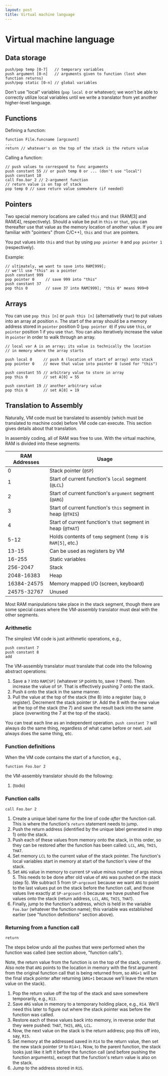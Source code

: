 ```yaml
---
layout: post
title: Virtual machine language
---
```


# Virtual machine language

## Data storage

```
push/pop temp [0-7]   // temporary variables
push argument [0-n]   // arguments given to function (lost when function returns)
push/pop static [0-n] // global variables
```

Don't use "local" variables (`pop local 0` or whatever); we won't be able to correctly utilize local variables until we write a translator from yet another higher-level language.

## Functions

Defining a function:

```
function File.funcname [argcount]
...
return // whatever's on the top of the stack is the return value
```

Calling a function:

```
// push values to correspond to func arguments
push constant 55 // or push temp 0 or ... (don't use "local")
push constant 10
call Foo.bar 2 // 2-argument function
// return value is on top of stack
pop temp 0 // save return value somewhere (if needed)
```

## Pointers

Two special memory locations are called `this` and `that` (RAM[3] and RAM[4], respectively). Should a value be put in `this` or `that`, you can thereafter use that value as the memory location of another value. If you are familiar with "pointers" (from C/C++), `this` and `that` are pointers.

You put values into `this` and `that` by using `pop pointer 0` and `pop pointer 1` (respectively).

Example:

```
// ultimately, we want to save into RAM[999];
// we'll use "this" as a pointer
push constant 999
pop pointer 0     // save 999 into "this"
push constant 37
pop this 0        // save 37 into RAM[999]; "this 0" means 999+0
```

## Arrays

You can use `pop this [n]` or `push this [n]` (alternatively `that`) to put values into an array at position `n`. The start of the array should be a memory address stored in `pointer` position 0 (`pop pointer 0`) if you use `this`, or `pointer` position 1 if you use `that`. You can also iteratively increase the value in `pointer` in order to walk through an array.

```
// local var A is an array; its value is technically the location
// in memory where the array starts

push local 0     // push A (location of start of array) onto stack
pop pointer 0    // move that value into pointer 0 (used for "this")

push constant 55 // arbitrary value to store in array
pop this 0       // set A[0] = 55

push constant 19 // another arbitrary value
pop this 8       // set A[8] = 19
```

## Translation to Assembly

Naturally, VM code must be translated to assembly (which must be translated to machine code) before VM code can execute. This section gives details about that translation.

In assembly coding, all of RAM was free to use. With the virtual machine, RAM is divided into these segments:

| RAM Addresses | Usage |
|---------------|-------|
| 0 | Stack pointer (`@SP`)
| 1 | Start of current function's `local` segment (`@LCL`) |
| 2 | Start of current function's `argument` segment (`@ARG`) |
| 3 | Start of current function's `this` segment in heap (`@THIS`) |
| 4 | Start of current function's `that` segment in heap (`@THAT`) |
| 5-12 | Holds contents of `temp` segment (`temp 0` is `RAM[5]`, etc.) |
| 13-15 | Can be used as registers by VM |
| 16-255 | Static variables |
| 256-2047 | Stack |
| 2048-16383 | Heap |
| 16384-24575 | Memory mapped I/O (screen, keyboard) |
| 24575-32767 | Unused |

Most RAM manipulations take place in the stack segment, though there are some special cases where the VM-assembly translator must deal with the other segments.

### Arithmetic

The simplest VM code is just arithmetic operations, e.g.,

```
push constant 7
push constant 8
add
```

The VM-assembly translator must translate that code into the following abstract operations:

1. Save a `7` into `RAM[SP]` (whatever `SP` points to, save `7` there). Then increase the value of `SP`. That is effectively pushing 7 onto the stack.
2. Push `8` onto the stack in the same manner.
3. Pull the value at the top of the stack (the 8) into a register (say, `D` register). Decrement the stack pointer `SP`. Add the 8 with the new value at the top of the stack (the 7) and save the result back into the same place (overwriting the 7 at the top of the stack).

You can treat each line as an independent operation. `push constant 7` will always do the same thing, regardless of what came before or next. `add` always does the same thing, etc.

### Function definitions

When the VM code contains the start of a function, e.g.,

```
function Foo.bar 2
```

the VM-assembly translator should do the following:

1. (todo)

### Function calls

```
call Foo.bar 2
```

1. Create a unique label name for the line of code *after* the function call. This is where the function's `return` statement needs to jump.
2. Push the return address (identified by the unique label generated in step 1) onto the stack.
3. Push each of these values from memory onto the stack, in this order, so they can be restored after the function has been called: `LCL`, `ARG`, `THIS`, `THAT`.
4. Set memory `LCL` to the current value of the stack pointer. The function's local variables start in memory at start of the function's view of the stack.
5. Set `ARG` value in memory to current `SP` value minus number of args minus 5. This needs to be done after old value of `ARG` was pushed on the stack (step 5). We subtract 5 from `SP-argcount` because we want `ARG` to point to the last values put on the stack before the function call, and those values live exactly at `SP-argcount-5` because we have pushed five values onto the stack (return address, `LCL`, `ARG`, `THIS`, `THAT`).
6. Finally, jump to the function's address, which is held in the variable `Foo.bar` (whatever the function name); this variable was established earlier (see "function definitions" section above).

### Returning from a function call

```
return
```

The steps below undo all the pushes that were performed when the function was called (see section above, "function calls").

Note, the return value from the function is on the top of the stack, currently. Also note that `ARG` points to the location in memory with the first argument from the original function call that is being returned from, so `ARG+1` will be the final stack pointer after returning (`ARG+1` because we'll leave the return value on the stack).

1. Pop the return value off the top of the stack and save somewhere temporarily, e.g., `R13`.
2. Save `ARG` value in memory to a temporary holding place, e.g., `R14`. We'll need this later to figure out where the stack pointer was before the function was called.
2. Restore each of these values back into memory, in reverse order that they were pushed: `THAT`, `THIS`, `ARG`, `LCL`.
3. Now, the next value on the stack is the return address; pop this off into, say, `R15`.
4. Set memory at the addressed saved in `R14` to the return value, then set the new stack pointer `SP` to `R14+1`. Now, to the parent function, the stack looks just like it left it before the function call (and before pushing the function arguments), except that the function's return value is also on the stack.
5. Jump to the address stored in `R15`.
